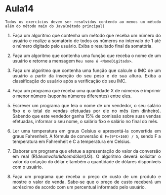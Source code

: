 # Aula14
<div align="justify">

  `Todos os exercícios devem ser resolvidos contendo ao menos um
método além do método main do Java(método principal)`

1. Faça um algoritmo que contenha um método que receba um número do
usuário e realize a somatório de todos os números no intervalo de 1 até o
número digitado pelo usuário. Exiba o resultado final da somatória.

2. Faça um algoritmo que contenha uma função que receba o nome de um
usuário e retorne a mensagem `Meu nome é <NomeDigitado>`.

3. Faça um algoritmo que contenha uma função que calcule o IMC de um
usuário a partir da inserção do seu peso e de sua altura. Exiba a
classificação do usuário após a verificação do seu IMC.

4. Faça um programa que receba uma quantidade X de números e
imprimir o menor número (suponha números diferentes) entre eles.

5. Escrever um programa que leia o nome de um vendedor, o seu
salário fixo e o total de vendas efetuadas por ele no mês (em
dinheiro). Sabendo que este vendedor ganha 15% de comissão sobre
suas vendas efetuadas, informar o seu nome, o salário fixo e salário
no final do mês.

6. Ler uma temperatura em graus Celsius e apresentá-la convertida em
graus Fahrenheit. A fórmula de conversão é: `F=(9*C+160) / 5`, sendo F
a temperatura em Fahrenheit e C a temperatura em Celsius.

7. Elaborar um programa que efetue a apresentação do valor da
conversão em real (R$) de um valor lido em dólar (US$). O algoritmo
deverá solicitar o valor da cotação do dólar e também a quantidade
de dólares disponíveis com o usuário.

8. Faça um programa que receba o preço de custo de um produto e
mostre o valor de venda. Sabe-se que o preço de custo receberá um
acréscimo de acordo com um percentual informado pelo usuário.
<div>
